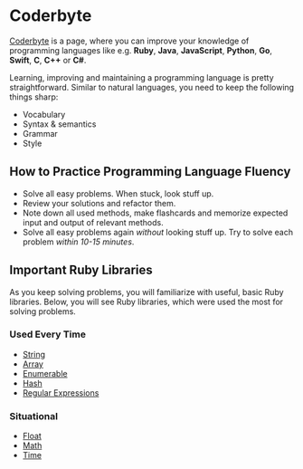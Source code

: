 # Coderbyte
[Coderbyte](https://coderbyte.com) is a page, where you can improve your knowledge of programming languages like e.g. **Ruby**, **Java**, **JavaScript**, **Python**, **Go**, **Swift**, **C**, **C++** or **C#**.

Learning, improving and maintaining a programming language is pretty straightforward. Similar to natural languages, you need to keep the following things sharp:
- Vocabulary
- Syntax & semantics
- Grammar
- Style

## How to Practice Programming Language Fluency
- Solve all easy problems. When stuck, look stuff up.
- Review your solutions and refactor them.
- Note down all used methods, make flashcards and memorize expected input and output of relevant methods.
- Solve all easy problems again *without* looking stuff up. Try to solve each problem *within 10-15 minutes*.

## Important Ruby Libraries
As you keep solving problems, you will familiarize with useful, basic Ruby libraries. Below, you will see Ruby libraries, which were used the most for solving problems.

### Used Every Time
- [String](http://ruby-doc.org/core-2.4.2/String.html)
- [Array](http://ruby-doc.org/core-2.4.2/Array.html)
- [Enumerable](http://ruby-doc.org/core-2.4.2/Enumerable.html)
- [Hash](https://ruby-doc.org/core-2.4.2/Hash.html)
- [Regular Expressions](https://regex101.com/)

### Situational
- [Float](https://ruby-doc.org/core-2.4.2/Float.html)
- [Math](https://ruby-doc.org/core-2.4.2/Math.html)
- [Time](https://ruby-doc.org/core-2.4.2/Time.html)

